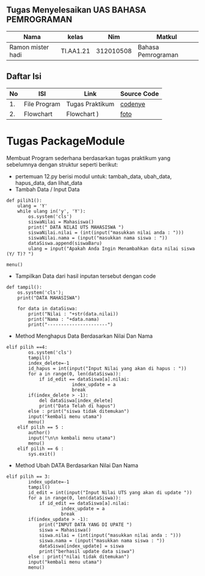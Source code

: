## Tugas Menyelesaikan UAS BAHASA PEMROGRAMAN
| Nama | kelas | Nim | Matkul |
| -- | --- | ---- | ----------- |
| Ramon mister hadi | TI.AA1.21 | 312010508 | Bahasa Pemrograman |
## Daftar Isi
| No | ISI | Link | Source Code |
| -- | --- | ---- | ----------- |
| 1. | File Program | Tugas Praktikum | [codenye](https://github.com/Tangker17/pertemuan-12/blob/main/Program_Nilai.py) |
| 2. | Flowchart | Flowchart ) | [foto](image) |  

# Tugas PackageModule
Membuat Program sederhana berdasarkan tugas praktikum yang sebelumnya dengan struktur seperti berikut:

- pertemuan 12.py berisi modul untuk: tambah_data, ubah_data, hapus_data, dan lihat_data
- Tambah Data / Input Data 

```
def pilih1():
	ulang = 'Y'
	while ulang in('y', 'Y'):
		os.system('cls')
		siswaNilai = Mahasiswa() 
		print(" DATA NILAI UTS MAHASISWA ") 
		siswaNilai.nilai = (int(input("masukkan nilai anda : "))) 
		siswaNilai.nama = (input("masukkan nama siswa : ")) 
		dataSiswa.append(siswaBaru) 
		ulang = input("Apakah Anda Ingin Menambahkan data nilai siswa (Y/ T)? ")		

menu()
```

- Tampilkan Data dari hasil inputan tersebut dengan code 

```
def tampil():
	os.system('cls');
	print("DATA MAHASISWA")

	for data in dataSiswa:
		print("Nilai : "+str(data.nilai)) 
		print("Nama : "+data.nama) 
		print("----------------------")
```

- Method Menghapus Data Berdasarkan Nilai Dan Nama 

```
elif pilih ==4:
		os.system('cls') 
		tampil()
		index_delete=-1
		id_hapus = int(input("Input Nilai yang akan di hapus : ")) 
		for a in range(0, len(dataSiswa)): 
			if id_edit == dataSiswa[a].nilai:
						index_update = a
						break
		if(index_delete > -1):
			del dataSiswa[index_delete]
			print("Data Telah di hapus") 
		else : print("siswa tidak ditemukan")
		input("kembali menu utama") 
		menu()
	elif pilih == 5 :
		author()
		input("\n\n kembali menu utama") 
		menu()
	elif pilih == 6 :
		sys.exit()
 ```
- Method Ubah DATA Berdasarkan Nilai Dan Nama 

``` 
elif pilih == 3:
		index_update=-1
		tampil()
		id_edit = int(input("Input Nilai UTS yang akan di update ")) 
		for a in range(0, len(dataSiswa)): 
			if id_edit == dataSiswa[a].nilai: 
					index_update = a 
					break 
		if(index_update > -1): 
			print("INPUT DATA YANG DI UPATE ") 
			siswa = Mahasiswa() 
			siswa.nilai = (int(input("masukkan nilai anda : "))) 
			siswa.nama = (input("masukkan nama siswa : ")) 
			dataSiswa[index_update] = siswa 
			print("berhasil update data siswa") 
		else : print("nilai tidak ditemukan") 
		input("kembali menu utama") 
		menu()
```


